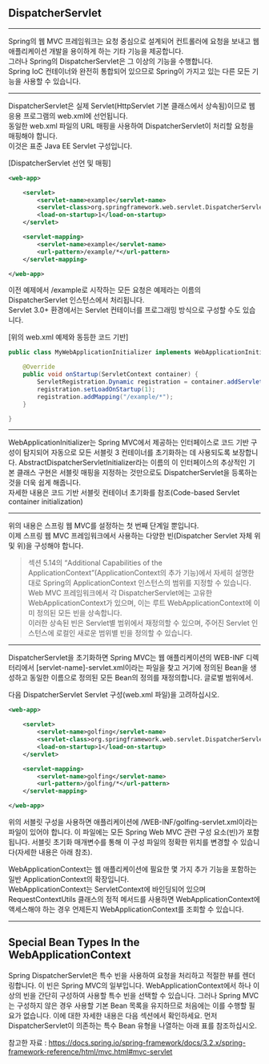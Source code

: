 DispatcherServlet
-----

---

Spring의 웹 MVC 프레임워크는 요청 중심으로 설계되어 컨트롤러에 요청을 보내고 웹 애플리케이션 개발을 용이하게 하는 기타 기능을 제공합니다.   
그러나 Spring의 DispatcherServlet은 그 이상의 기능을 수행합니다.     
Spring IoC 컨테이너와 완전히 통합되어 있으므로 Spring이 가지고 있는 다른 모든 기능을 사용할 수 있습니다.

----

DispatcherServlet은 실제 Servlet(HttpServlet 기본 클래스에서 상속됨)이므로 웹 응용 프로그램의 web.xml에 선언됩니다.     
동일한 web.xml 파일의 URL 매핑을 사용하여 DispatcherServlet이 처리할 요청을 매핑해야 합니다.     
이것은 표준 Java EE Servlet 구성입니다. 

 [DispatcherServlet 선언 및 매핑]
``` xml
<web-app>

    <servlet>
        <servlet-name>example</servlet-name>
        <servlet-class>org.springframework.web.servlet.DispatcherServlet</servlet-class>
        <load-on-startup>1</load-on-startup>
    </servlet>

    <servlet-mapping>
        <servlet-name>example</servlet-name>
        <url-pattern>/example/*</url-pattern>
    </servlet-mapping>

</web-app>
```

이전 예제에서 /example로 시작하는 모든 요청은 예제라는 이름의 DispatcherServlet 인스턴스에서 처리됩니다.   
Servlet 3.0+ 환경에서는 Servlet 컨테이너를 프로그래밍 방식으로 구성할 수도 있습니다.    

[위의 web.xml 예제와 동등한 코드 기반]
``` java
public class MyWebApplicationInitializer implements WebApplicationInitializer {

    @Override
    public void onStartup(ServletContext container) {
        ServletRegistration.Dynamic registration = container.addServlet("dispatcher", new DispatcherServlet());
        registration.setLoadOnStartup(1);
        registration.addMapping("/example/*");
    }

}
```
----
WebApplicationInitializer는 Spring MVC에서 제공하는 인터페이스로 코드 기반 구성이 탐지되어 자동으로 모든 서블릿 3 컨테이너를 초기화하는 데 사용되도록 보장합니다. 
AbstractDispatcherServletInitializer라는 이름의 이 인터페이스의 추상적인 기본 클래스 구현은 서블릿 매핑을 지정하는 것만으로도 DispatcherServlet을 등록하는 것을 더욱 쉽게 해줍니다.     
자세한 내용은 코드 기반 서블릿 컨테이너 초기화를 참조(Code-based Servlet container initialization)


---     


위의 내용은 스프링 웹 MVC를 설정하는 첫 번째 단계일 뿐입니다.    
이제 스프링 웹 MVC 프레임워크에서 사용하는 다양한 빈(Dispatcher Servlet 자체 위 및 위)을 구성해야 합니다.


> 섹션 5.14의 “Additional Capabilities of the ApplicationContext”(ApplicationContext의 추가 기능)에서 자세히 설명한 대로 Spring의 ApplicationContext 인스턴스의 범위를 지정할 수 있습니다.   
Web MVC 프레임워크에서 각 DispatcherServlet에는 고유한 WebApplicationContext가 있으며, 이는 루트 WebApplicationContext에 이미 정의된 모든 빈을 상속합니다.    
이러한 상속된 빈은 Servlet별 범위에서 재정의할 수 있으며, 주어진 Servlet 인스턴스에 로컬인 새로운 범위별 빈을 정의할 수 있습니다.    

---

DispatcherServlet을 초기화하면 Spring MVC는 웹 애플리케이션의 WEB-INF 디렉터리에서 [servlet-name]-servlet.xml이라는 파일을 찾고 거기에 정의된 Bean을 생성하고 동일한 이름으로 정의된 모든 Bean의 정의를 재정의합니다. 글로벌 범위에서.

다음 DispatcherServlet Servlet 구성(web.xml 파일)을 고려하십시오.

``` xml
<web-app>

    <servlet>
        <servlet-name>golfing</servlet-name>
        <servlet-class>org.springframework.web.servlet.DispatcherServlet</servlet-class>
        <load-on-startup>1</load-on-startup>
    </servlet>

    <servlet-mapping>
        <servlet-name>golfing</servlet-name>
        <url-pattern>/golfing/*</url-pattern>
    </servlet-mapping>

</web-app>
```
 위의 서블릿 구성을 사용하면 애플리케이션에 /WEB-INF/golfing-servlet.xml이라는 파일이 있어야 합니다. 이 파일에는 모든 Spring Web MVC 관련 구성 요소(빈)가 포함됩니다. 서블릿 초기화 매개변수를 통해 이 구성 파일의 정확한 위치를 변경할 수 있습니다(자세한 내용은 아래 참조).

WebApplicationContext는 웹 애플리케이션에 필요한 몇 가지 추가 기능을 포함하는 일반 ApplicationContext의 확장입니다.    
 WebApplicationContext는 ServletContext에 바인딩되어 있으며 RequestContextUtils 클래스의 정적 메서드를 사용하면 WebApplicationContext에 액세스해야 하는 경우 언제든지 WebApplicationContext를 조회할 수 있습니다.

 
 ----
## Special Bean Types In the WebApplicationContext
 Spring DispatcherServlet은 특수 빈을 사용하여 요청을 처리하고 적절한 뷰를 렌더링합니다. 이 빈은 Spring MVC의 일부입니다. WebApplicationContext에서 하나 이상의 빈을 간단히 구성하여 사용할 특수 빈을 선택할 수 있습니다. 그러나 Spring MVC는 구성하지 않은 경우 사용할 기본 Bean 목록을 유지하므로 처음에는 이를 수행할 필요가 없습니다. 이에 대한 자세한 내용은 다음 섹션에서 확인하세요. 먼저 DispatcherServlet이 의존하는 특수 Bean 유형을 나열하는 아래 표를 참조하십시오.






    
       

참고한 자료 : https://docs.spring.io/spring-framework/docs/3.2.x/spring-framework-reference/html/mvc.html#mvc-servlet
